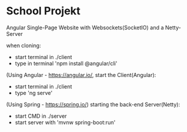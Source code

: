 # School Projekt

Angular Single-Page Website with Websockets(SocketIO) and a Netty-Server

when cloning:
  - start terminal in ./client
  - type in terminal 'npm install @angular/cli'

(Using Angular - https://angular.io/, 
start the Client(Angular):
  - start terminal in ./client
  - type 'ng serve'
 
(Using Spring - https://spring.io/)
starting the back-end Server(Netty):
  - start CMD in ./server
  - start server with 'mvnw spring-boot:run'
  
